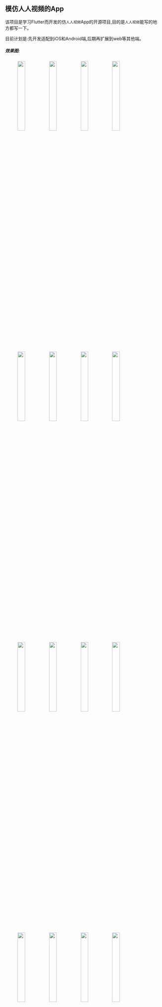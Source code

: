 ## 模仿人人视频的App

该项目是学习Flutter而开发的仿`人人视频`App的开源项目,目的是`人人视频`能写的地方都写一下。

目前计划是:先开发适配到iOS和Android端,后期再扩展到web等其他端。




##### 效果图:

<figure class="third">
    <img src='https://gitee.com/laozhan_qiqi/movie-flz/raw/master/images/a.png' width=24%><img src='https://gitee.com/laozhan_qiqi/movie-flz/raw/master/images/b.png' width=24%><img src='https://gitee.com/laozhan_qiqi/movie-flz/raw/master/images/c.png' width=24%><img src='https://gitee.com/laozhan_qiqi/movie-flz/raw/master/images/d.png' width=24%><img src='https://gitee.com/laozhan_qiqi/movie-flz/raw/master/images/e.png' width=24%><img src='https://gitee.com/laozhan_qiqi/movie-flz/raw/master/images/f.png' width=24%><img src='https://gitee.com/laozhan_qiqi/movie-flz/raw/master/images/a1.png' width=24%><img src='https://gitee.com/laozhan_qiqi/movie-flz/raw/master/images/a2.png' width=24%><img src='https://gitee.com/laozhan_qiqi/movie-flz/raw/master/images/a3.png' width=24%><img src='https://gitee.com/laozhan_qiqi/movie-flz/raw/master/images/a4.png' width=24%><img src='https://gitee.com/laozhan_qiqi/movie-flz/raw/master/images/a5.png' width=24%><img src='https://gitee.com/laozhan_qiqi/movie-flz/raw/master/images/a6.png' width=24%><img src='https://gitee.com/laozhan_qiqi/movie-flz/raw/master/images/a7.png' width=24%><img src='https://gitee.com/laozhan_qiqi/movie-flz/raw/master/images/a8.png' width=24%><img src='https://gitee.com/laozhan_qiqi/movie-flz/raw/master/images/a9.png' width=24%><img src='https://gitee.com/laozhan_qiqi/movie-flz/raw/master/images/a10.png' width=24%><img src='https://gitee.com/laozhan_qiqi/movie-flz/raw/master/images/b1.png' width=24%><img src='https://gitee.com/laozhan_qiqi/movie-flz/raw/master/images/b2.png' width=24%><img src='https://gitee.com/laozhan_qiqi/movie-flz/raw/master/images/b3.png' width=24%>
</figure>




## 功能

- [x] 首页
    - [x] 首页的结构布局
        - [x] 首页的顶部bar
        - [x] 影视分类
        - [x] 排期表
        - [x] 排行榜
        - [x] 首页的各tab页布局
        - [x] 首页的二级页面
        - [ ] 首页的我的追剧
    - [x] 搜索的页面
        - [x] 搜索动态匹配
        - [ ] 搜索的结果页
    - [ ] 下载
        - [ ] 下载管理
        - [ ] 下载
    - [ ] 观看历史
        - [ ] 观看历史处理 
- [ ] 快看
    - [x] 播放器播放页面
    - [x] 上划切换视频
    - [ ] 短视频的相关点赞收藏 
    - [ ] 视频播放进度
- [ ] Vip
    - [ ] 布局
    - [ ] 相关Vip逻辑处理
- [ ] 我的
    - [ ] 用户信息管理
    - [ ] 签到功能
    - [ ] 消息管理
    - [ ] 设置
    - [ ] 换肤功能

- [ ] 登录页 

- [ ] 视频详情页
    - [ ] 评论
    - [ ] 推荐视频
    - [ ] 原视频地址(因为地址加密所以可能处理不了)

- [ ] 适配Android端

- [ ] 适配Web端





#### 介绍
项目中使用的是`GetX`来管理状态,其他用到的库和组件请看项目。
项目使用Charles采集的`人人视频`真实数据。项目纯粹是为了学习,研究。
项目会,一直开发下去。持续优化。

##### 本人也是代码Dog一枚,喜欢的话请点个star。欢迎,大家的踊跃参改进该项目。